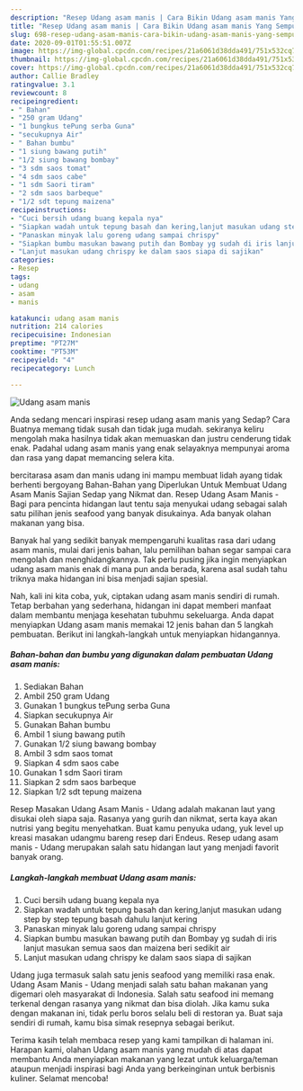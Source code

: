 ```yaml
---
description: "Resep Udang asam manis | Cara Bikin Udang asam manis Yang Sempurna"
title: "Resep Udang asam manis | Cara Bikin Udang asam manis Yang Sempurna"
slug: 698-resep-udang-asam-manis-cara-bikin-udang-asam-manis-yang-sempurna
date: 2020-09-01T01:55:51.007Z
image: https://img-global.cpcdn.com/recipes/21a6061d38dda491/751x532cq70/udang-asam-manis-foto-resep-utama.jpg
thumbnail: https://img-global.cpcdn.com/recipes/21a6061d38dda491/751x532cq70/udang-asam-manis-foto-resep-utama.jpg
cover: https://img-global.cpcdn.com/recipes/21a6061d38dda491/751x532cq70/udang-asam-manis-foto-resep-utama.jpg
author: Callie Bradley
ratingvalue: 3.1
reviewcount: 8
recipeingredient:
- " Bahan"
- "250 gram Udang"
- "1 bungkus tePung serba Guna"
- "secukupnya Air"
- " Bahan bumbu"
- "1 siung bawang putih"
- "1/2 siung bawang bombay"
- "3 sdm saos tomat"
- "4 sdm saos cabe"
- "1 sdm Saori tiram"
- "2 sdm saos barbeque"
- "1/2 sdt tepung maizena"
recipeinstructions:
- "Cuci bersih udang buang kepala nya"
- "Siapkan wadah untuk tepung basah dan kering,lanjut masukan udang step by step tepung basah dahulu lanjut kering"
- "Panaskan minyak lalu goreng udang sampai chrispy"
- "Siapkan bumbu masukan bawang putih dan Bombay yg sudah di iris lanjut masukan semua saos dan maizena beri sedikit air"
- "Lanjut masukan udang chrispy ke dalam saos siapa di sajikan"
categories:
- Resep
tags:
- udang
- asam
- manis

katakunci: udang asam manis 
nutrition: 214 calories
recipecuisine: Indonesian
preptime: "PT27M"
cooktime: "PT53M"
recipeyield: "4"
recipecategory: Lunch

---
```



![Udang asam manis](https://img-global.cpcdn.com/recipes/21a6061d38dda491/751x532cq70/udang-asam-manis-foto-resep-utama.jpg)

Anda sedang mencari inspirasi resep udang asam manis yang Sedap? Cara Buatnya memang tidak susah dan tidak juga mudah. sekiranya keliru mengolah maka hasilnya tidak akan memuaskan dan justru cenderung tidak enak. Padahal udang asam manis yang enak selayaknya mempunyai aroma dan rasa yang dapat memancing selera kita.

bercitarasa asam dan manis udang ini mampu membuat lidah ayang tidak berhenti bergoyang Bahan-Bahan yang Diperlukan Untuk Membuat Udang Asam Manis Sajian Sedap yang Nikmat dan. Resep Udang Asam Manis - Bagi para pencinta hidangan laut tentu saja menyukai udang sebagai salah satu pilihan jenis seafood yang banyak disukainya. Ada banyak olahan makanan yang bisa.

Banyak hal yang sedikit banyak mempengaruhi kualitas rasa dari udang asam manis, mulai dari jenis bahan, lalu pemilihan bahan segar sampai cara mengolah dan menghidangkannya. Tak perlu pusing jika ingin menyiapkan udang asam manis enak di mana pun anda berada, karena asal sudah tahu triknya maka hidangan ini bisa menjadi sajian spesial.


Nah, kali ini kita coba, yuk, ciptakan udang asam manis sendiri di rumah. Tetap berbahan yang sederhana, hidangan ini dapat memberi manfaat dalam membantu menjaga kesehatan tubuhmu sekeluarga. Anda dapat menyiapkan Udang asam manis memakai 12 jenis bahan dan 5 langkah pembuatan. Berikut ini langkah-langkah untuk menyiapkan hidangannya.

<!--inarticleads1-->

##### Bahan-bahan dan bumbu yang digunakan dalam pembuatan Udang asam manis:

1. Sediakan  Bahan
1. Ambil 250 gram Udang
1. Gunakan 1 bungkus tePung serba Guna
1. Siapkan secukupnya Air
1. Gunakan  Bahan bumbu
1. Ambil 1 siung bawang putih
1. Gunakan 1/2 siung bawang bombay
1. Ambil 3 sdm saos tomat
1. Siapkan 4 sdm saos cabe
1. Gunakan 1 sdm Saori tiram
1. Siapkan 2 sdm saos barbeque
1. Siapkan 1/2 sdt tepung maizena


Resep Masakan Udang Asam Manis - Udang adalah makanan laut yang disukai oleh siapa saja. Rasanya yang gurih dan nikmat, serta kaya akan nutrisi yang begitu menyehatkan. Buat kamu penyuka udang, yuk level up kreasi masakan udangmu bareng resep dari Endeus. Resep udang asam manis - Udang merupakan salah satu hidangan laut yang menjadi favorit banyak orang. 

<!--inarticleads2-->

##### Langkah-langkah membuat Udang asam manis:

1. Cuci bersih udang buang kepala nya
1. Siapkan wadah untuk tepung basah dan kering,lanjut masukan udang step by step tepung basah dahulu lanjut kering
1. Panaskan minyak lalu goreng udang sampai chrispy
1. Siapkan bumbu masukan bawang putih dan Bombay yg sudah di iris lanjut masukan semua saos dan maizena beri sedikit air
1. Lanjut masukan udang chrispy ke dalam saos siapa di sajikan


Udang juga termasuk salah satu jenis seafood yang memiliki rasa enak. Udang Asam Manis - Udang menjadi salah satu bahan makanan yang digemari oleh masyarakat di Indonesia. Salah satu seafood ini memang terkenal dengan rasanya yang nikmat dan bisa diolah. Jika kamu suka dengan makanan ini, tidak perlu boros selalu beli di restoran ya. Buat saja sendiri di rumah, kamu bisa simak resepnya sebagai berikut. 

Terima kasih telah membaca resep yang kami tampilkan di halaman ini. Harapan kami, olahan Udang asam manis yang mudah di atas dapat membantu Anda menyiapkan makanan yang lezat untuk keluarga/teman ataupun menjadi inspirasi bagi Anda yang berkeinginan untuk berbisnis kuliner. Selamat mencoba!
